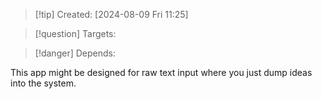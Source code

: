 
>[!tip] Created: [2024-08-09 Fri 11:25]

>[!question] Targets: 

>[!danger] Depends: 

This app might be designed for raw text input where you just dump ideas into the system.
